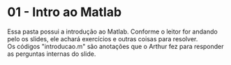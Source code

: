 # 01 - Intro ao Matlab

Essa pasta possui a introdução ao Matlab. Conforme o leitor for andando pelo os slides, ele achará exercícios e outras coisas 
para resolver.  
Os códigos "introducao<nx>.m" são anotações que o Arthur fez para responder as perguntas internas do slide.